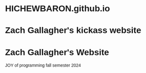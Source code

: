 # HICHEWBARON.github.io
<html lang="en">
  <div class="header">
  <h1>Zach Gallagher's kickass website</h1>
</div>
<head>
<title>Home</title>
<meta charset="UTF-8">
<meta name="viewport" content="width=device-width, initial-scale=1">
<style>
body {
  font-family: Arial, Helvetica, sans-serif;
}
</style>
</head>
<body>

<h1>Zach Gallagher's Website</h1>
<p>JOY of programming fall semester 2024</p>

</body>
</html>
